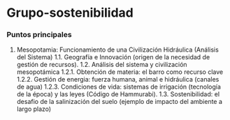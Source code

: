 ﻿# Grupo-sostenibilidad

### Puntos principales
1. Mesopotamia: Funcionamiento de una Civilización Hidráulica (Análisis del Sistema)
  1.1. Geografía e Innovación (origen de la necesidad de gestión de recursos).
  1.2. Análisis del sistema y civilización mesopotámica
    1.2.1. Obtención de materia: el barro como recurso clave
    1.2.2. Gestión de energia: fuerza humana, animal e hidráulica (canales de agua)
    1.2.3. Condiciones de vida: sistemas de irrigación (tecnología de la época) y las leyes (Código de Hammurabi).
  1.3. Sostenibilidad: el desafio de la salinización del suelo (ejemplo de impacto del ambiente a largo plazo)
